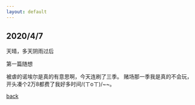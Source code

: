 ```yaml
---
layout: default
---
```


## 2020/4/7

天晴，多天阴雨过后

第一篇随想

被虐的诺埃尔是真的有意思啊，今天连刷了三季。
赌场那一季我是真的不会玩，开头凑个2万8都费了我好多时间/(ㄒoㄒ)/~~。

[back](../index.html)